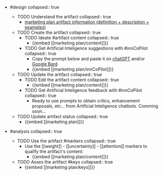 
- #design
   collapsed:: true
  - TODO Understand the artifact
    collapsed:: true
    - [marketing plan artifact information (definition + description + examples)](https://go.innbok.com/#/page/innBoK%2Fmarketing-plan%2Finfo)
  - TODO Create the artifact
     collapsed:: true
    - TODO Ideate #artifact content
      collapsed:: true
      - {{embed [[marketing plan/content]]}}
    - TODO Get Artificial Inteligence suggestions with #innCoPilot
      collapsed:: true
      - Copy the prompt below and paste it on [chatGPT](https://chat.openai.com) and/or [Google Bard](https://bard.google.com/chat)
      - {{embed [[marketing plan/innCoPilot]]}}
  - TODO Update the artifact
    collapsed:: true
    - TODO Edit the artifact content
     collapsed:: true
      - {{embed [[marketing plan/content]]}}
    - TODO Get Artificial Inteligence feedback with #innCoPilot
      collapsed:: true
      - Ready to use prompts to obtain critics, enhancement proposals, etc... from Artificial Inteligence chatbots. Comming soon...
  - TODO Update artifact status
    collapsed:: true
    - {{embed [[marketing plan]]}}


- #analysis
  collapsed:: true
  - TODO Use the artifact #markers
    collapsed:: true
    - Use the [[weight]] - [[uncertainty]] - [[attention]] markers to qualify the artifact's content:
      - {{embed [[marketing plan/content]]}}
  - TODO Asses the artifact #keys
    collapsed:: true
    - {{embed [[marketing plan/keys]]}}



